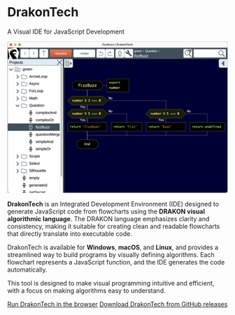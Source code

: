 # DrakonTech

A Visual IDE for JavaScript Development

![DrakonTech screenshot: FizzBuzz algorithm](assets/drakontech-screenshot.png)

__DrakonTech__ is an Integrated Development Environment (IDE) designed to generate JavaScript code from flowcharts using the __DRAKON visual algorithmic language__. The DRAKON language emphasizes clarity and consistency, making it suitable for creating clean and readable flowcharts that directly translate into executable code.

DrakonTech is available for __Windows__, __macOS__, and __Linux__, and provides a streamlined way to build programs by visually defining algorithms. Each flowchart represents a JavaScript function, and the IDE generates the code automatically.

This tool is designed to make visual programming intuitive and efficient, with a focus on making algorithms easy to understand.

[Run DrakonTech in the browser](https://stepan-mitkin.github.io/drakon.tech.desktop/run)
[Download DrakonTech from GitHub releases](https://github.com/stepan-mitkin/drakon.tech.desktop/releases/)